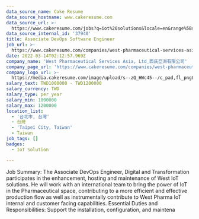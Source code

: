 ```yaml
---
data_source_name: Cake Resume
data_source_hostname: www.cakeresume.com
data_source_url: >-
  https://www.cakeresume.com/jobs?q=iot%20solutions&locale=en&range%5Bsalary_range%5D%5Bmin%5D=1000000
data_source_internal_id: '37940'
title: Associate DevOps Software Engineer
job_url: >-
  https://www.cakeresume.com/companies/west-pharmaceutical-services-asia-ltd_/jobs/associate-solution-reliability-engineer
date: 2022-03-14T02:12:57.969Z
company_name: 'West Pharmaceutical Services Asia, Ltd_西氏亞洲有限公司'
company_page_url: 'https://www.cakeresume.com/companies/west-pharmaceutical-services-asia-ltd_'
company_logo_url: >-
  https://media.cakeresume.com/image/upload/s--zQ_HWc45--/c_pad,fl_png8,h_200,w_200/v1619171261/gkbfvipbcvnawaeh2biw.png
salary_text: TWD1000000 - TWD1200000
salary_currency: TWD
salary_type: per_year
salary_min: 1000000
salary_max: 1200000
location_list:
  - '台北市, 台灣'
  - 台灣
  - 'Taipei City, Taiwan'
  - Taiwan
job_tags: []
badges:
  - IoT Solution

---
```


Job Summary: The Associate DevOps Engineer, Digital and Transformation participates in the enhancement, hosting and maintenance of West IoT solutions. He will work with an international team to bring the power of IoT in the Pharmaceutical space, contributing to a more efficient and effective production flow as well as instrumentally contribute to West Pharma IoT internal and customer facing capabilities. Essential Duties and Responsibilities: Support the installation, configuration, and maintena